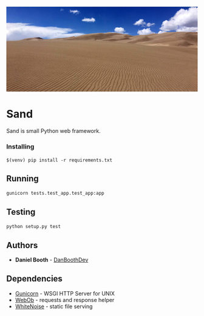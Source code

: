 ![Image of Sand](docs/sand.jpg)

# Sand

Sand is small Python web framework.

### Installing
```
$(venv) pip install -r requirements.txt
```

## Running
```
gunicorn tests.test_app.test_app:app
```

## Testing
```
python setup.py test
```

## Authors

* **Daniel Booth** - [DanBoothDev](https://github.com/DanBoothDev)


## Dependencies
- [Gunicorn](https://pypi.org/project/gunicorn/) - WSGI HTTP Server for UNIX
- [WebOb](https://pypi.org/project/WebOb/) - requests and response helper
- [WhiteNoise](https://pypi.org/project/whitenoise) - static file serving
